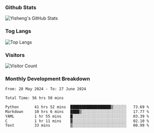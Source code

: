 ### Github Stats
![Yisheng's GitHub Stats](https://github-readme-stats-9qabuvhk1-gongyisheng.vercel.app/api?username=gongyisheng&count_private=true&show_icons=true)
### Tog Langs
![Top Langs](https://github-readme-stats-9qabuvhk1-gongyisheng.vercel.app/api/top-langs/?username=gongyisheng&layout=compact)
### Visitors
![Visitor Count](https://profile-counter.glitch.me/gongyisheng/count.svg)
### Monthly Development Breakdown
<!--START_SECTION:waka-->

```txt
From: 28 May 2024 - To: 27 June 2024

Total Time: 56 hrs 50 mins

Python       41 hrs 52 mins  ██████████████████▒░░░░░░   73.69 %
Markdown     10 hrs 6 mins   ████▒░░░░░░░░░░░░░░░░░░░░   17.77 %
YAML         1 hr 55 mins    █░░░░░░░░░░░░░░░░░░░░░░░░   03.39 %
C            1 hr 11 mins    ▓░░░░░░░░░░░░░░░░░░░░░░░░   02.10 %
Text         33 mins         ▒░░░░░░░░░░░░░░░░░░░░░░░░   00.99 %
```

<!--END_SECTION:waka-->
